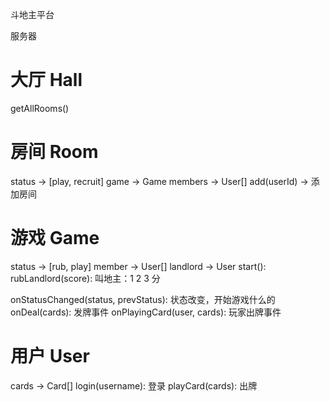 斗地主平台

服务器

# 大厅 Hall
getAllRooms()


# 房间 Room
status -> [play, recruit]
game -> Game
members -> User[]
add(userId) -> 添加房间

# 游戏 Game
status -> [rub, play]
member -> User[]
landlord -> User
start():
rubLandlord(score): 叫地主：1 2 3 分

onStatusChanged(status, prevStatus): 状态改变，开始游戏什么的
onDeal(cards): 发牌事件
onPlayingCard(user, cards): 玩家出牌事件

# 用户 User
cards -> Card[]
login(username): 登录
playCard(cards): 出牌
